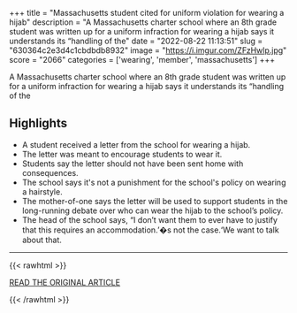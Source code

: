 +++
title = "Massachusetts student cited for uniform violation for wearing a hijab"
description = "A Massachusetts charter school where an 8th grade student was written up for a uniform infraction for wearing a hijab says it understands its “handling of the"
date = "2022-08-22 11:13:51"
slug = "630364c2e3d4c1cbdbdb8932"
image = "https://i.imgur.com/ZFzHwlp.jpg"
score = "2066"
categories = ['wearing', 'member', 'massachusetts']
+++

A Massachusetts charter school where an 8th grade student was written up for a uniform infraction for wearing a hijab says it understands its “handling of the

## Highlights

- A student received a letter from the school for wearing a hijab.
- The letter was meant to encourage students to wear it.
- Students say the letter should not have been sent home with consequences.
- The school says it's not a punishment for the school's policy on wearing a hairstyle.
- The mother-of-one says the letter will be used to support students in the long-running debate over who can wear the hijab to the school’s policy.
- The head of the school says, “I don’t want them to ever have to justify that this requires an accommodation.’�s not the case.‘We want to talk about that.

---

{{< rawhtml >}}
  <p class="article-category">
    <a target="_blank" href="https://www.nbcnews.com/news/us-news/massachusetts-student-receives-uniform-violation-hijab-rcna44139">READ THE ORIGINAL ARTICLE</a>
  </p>
{{< /rawhtml >}}

